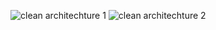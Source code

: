 
![clean architechture 1](https://user-images.githubusercontent.com/111859625/198953650-731ca2b4-245c-4cd6-9f3b-f702c71869e4.png)
![clean architechture 2](https://user-images.githubusercontent.com/111859625/198953636-ce1ca3ad-5d12-499e-9209-edaa17fb1563.png)
